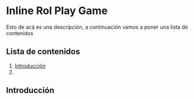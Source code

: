# Inline Rol Play Game
Esto de acá es una descripción, a continuación vamos a poner una lista de contenidos

## Lista de contenidos
1. [Introducción](#Intro)
2. 

<h2 id="Intro">Introducción</h2>



